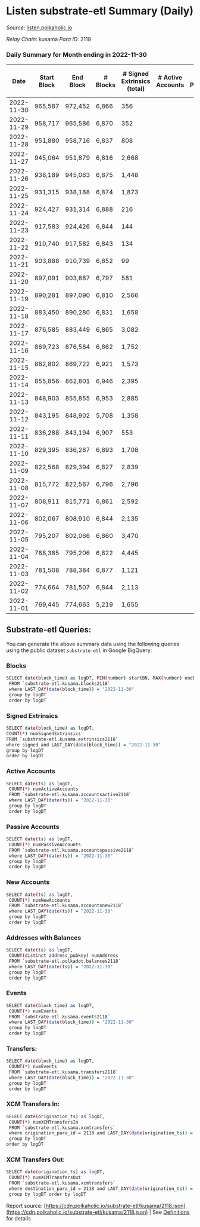 # Listen substrate-etl Summary (Daily)

_Source_: [listen.polkaholic.io](https://listen.polkaholic.io)

*Relay Chain*: kusama
*Para ID*: 2118



### Daily Summary for Month ending in 2022-11-30


| Date | Start Block | End Block | # Blocks | # Signed Extrinsics (total) | # Active Accounts | # Passive | # New | # Addresses with Balances | # Events | # Transfers | # XCM Transfers In | # XCM Transfers Out | Issues | 
| ---- | ----------- | --------- | -------- | --------------------------- | ----------------- | --------- | ----- | ------------------------- | -------- | ----------- | ------------------ | ------------------- | ------ |
| 2022-11-30 | 965,587 | 972,452 | 6,866 | 356 |  |  |  | 2,005 | 15,532 | 308  |   |   |  |
| 2022-11-29 | 958,717 | 965,586 | 6,870 | 352 |  |  |  | 1,994 | 15,573 | 256  |   |   |  |
| 2022-11-28 | 951,880 | 958,716 | 6,837 | 808 |  |  |  | 1,976 | 16,723 | 170  |   |   |  |
| 2022-11-27 | 945,064 | 951,879 | 6,816 | 2,668 |  |  |  | 1,971 | 22,444 | 232  |   |   |  |
| 2022-11-26 | 938,189 | 945,063 | 6,875 | 1,448 |  |  |  |  | 18,299 | 78  |   |   |  |
| 2022-11-25 | 931,315 | 938,188 | 6,874 | 1,873 |  |  |  | 1,948 | 20,132 | 196  |   |   |  |
| 2022-11-24 | 924,427 | 931,314 | 6,888 | 216 |  |  |  | 1,948 | 14,917 | 130  |   |   |  |
| 2022-11-23 | 917,583 | 924,426 | 6,844 | 144 |  |  |  |  | 14,478 | 80  |   |   |  |
| 2022-11-22 | 910,740 | 917,582 | 6,843 | 134 |  |  |  |  | 14,430 | 88  |   |   |  |
| 2022-11-21 | 903,888 | 910,739 | 6,852 | 99 |  |  |  |  | 14,288 | 10  |   |   |  |
| 2022-11-20 | 897,091 | 903,887 | 6,797 | 581 |  |  |  |  | 15,842 | 5  |   |   |  |
| 2022-11-19 | 890,281 | 897,090 | 6,810 | 2,566 |  |  |  |  | 21,784 | 8  |   |   |  |
| 2022-11-18 | 883,450 | 890,280 | 6,831 | 1,658 |  |  |  | 1,938 | 18,873 | 3  |   |   |  |
| 2022-11-17 | 876,585 | 883,449 | 6,865 | 3,082 |  |  |  |  | 23,748 | 123  |   |   |  |
| 2022-11-16 | 869,723 | 876,584 | 6,862 | 1,752 |  |  |  | 1,927 | 19,715 | 38  |   |   |  |
| 2022-11-15 | 862,802 | 869,722 | 6,921 | 1,573 |  |  |  | 1,921 | 20,191 | 115  |   |   |  |
| 2022-11-14 | 855,856 | 862,801 | 6,946 | 2,395 |  |  |  |  | 22,692 | 280  |   |   |  |
| 2022-11-13 | 848,903 | 855,855 | 6,953 | 2,885 |  |  |  |  | 24,528 | 354  |   |   |  |
| 2022-11-12 | 843,195 | 848,902 | 5,708 | 1,358 |  |  |  |  | 17,022 | 242  |   |   |  |
| 2022-11-11 | 836,288 | 843,194 | 6,907 | 553 |  |  |  |  | 16,959 | 296  |   |   |  |
| 2022-11-10 | 829,395 | 836,287 | 6,893 | 1,708 |  |  |  |  | 21,000 | 365  |   |   |  |
| 2022-11-09 | 822,568 | 829,394 | 6,827 | 2,839 |  |  |  |  | 25,066 | 405  |   |   |  |
| 2022-11-08 | 815,772 | 822,567 | 6,796 | 2,796 |  |  |  |  | 24,238 | 475  |   |   |  |
| 2022-11-07 | 808,911 | 815,771 | 6,861 | 2,592 |  |  |  |  | 22,430 | 589  |   |   |  |
| 2022-11-06 | 802,067 | 808,910 | 6,844 | 2,135 |  |  |  |  | 20,296 | 586  |   |   |  |
| 2022-11-05 | 795,207 | 802,066 | 6,860 | 3,470 |  |  |  | 1,470 | 22,694 | 438  |   |   |  |
| 2022-11-04 | 788,385 | 795,206 | 6,822 | 4,445 |  |  |  |  | 28,249 | 581  |   |   |  |
| 2022-11-03 | 781,508 | 788,384 | 6,877 | 1,121 |  |  |  | 831 | 19,621 | 175  |   |   |  |
| 2022-11-02 | 774,664 | 781,507 | 6,844 | 2,113 |  |  |  | 375 | 18,691 | 104  |   |   |  |
| 2022-11-01 | 769,445 | 774,663 | 5,219 | 1,655 |  |  |  | 313 | 14,777 | 68  |   |   |  |

## Substrate-etl Queries:
You can generate the above summary data using the following queries using the public dataset `substrate-etl` in Google BigQuery:

### Blocks
```bash
SELECT date(block_time) as logDT, MIN(number) startBN, MAX(number) endBN, COUNT(*) numBlocks 
 FROM `substrate-etl.kusama.blocks2118`  
 where LAST_DAY(date(block_time)) = "2022-11-30" 
 group by logDT 
 order by logDT
```

### Signed Extrinsics
```bash
SELECT date(block_time) as logDT, 
COUNT(*) numSignedExtrinsics 
FROM `substrate-etl.kusama.extrinsics2118`  
where signed and LAST_DAY(date(block_time)) = "2022-11-30" 
group by logDT 
order by logDT
```

### Active Accounts
```bash
SELECT date(ts) as logDT, 
 COUNT(*) numActiveAccounts 
 FROM `substrate-etl.kusama.accountsactive2118` 
 where LAST_DAY(date(ts)) = "2022-11-30" 
 group by logDT 
 order by logDT
```

### Passive Accounts
```bash
SELECT date(ts) as logDT, 
 COUNT(*) numPassiveAccounts 
 FROM `substrate-etl.kusama.accountspassive2118` 
 where LAST_DAY(date(ts)) = "2022-11-30" 
 group by logDT 
 order by logDT
```

### New Accounts
```bash
SELECT date(ts) as logDT, 
 COUNT(*) numNewAccounts 
 FROM `substrate-etl.kusama.accountsnew2118` 
 where LAST_DAY(date(ts)) = "2022-11-30" 
 group by logDT
 order by logDT
```

### Addresses with Balances
```bash
SELECT date(ts) as logDT,
 COUNT(distinct address_pubkey) numAddress 
 FROM `substrate-etl.polkadot.balances2118` 
 where LAST_DAY(date(ts)) = "2022-11-30" 
 group by logDT 
 order by logDT
```

### Events
```bash
SELECT date(block_time) as logDT, 
 COUNT(*) numEvents 
 FROM `substrate-etl.kusama.events2118` 
 where LAST_DAY(date(block_time)) = "2022-11-30" 
 group by logDT 
 order by logDT
```

### Transfers:
```bash
SELECT date(block_time) as logDT, 
 COUNT(*) numEvents 
 FROM `substrate-etl.kusama.transfers2118` 
 where LAST_DAY(date(block_time)) = "2022-11-30" 
 group by logDT 
 order by logDT
```

### XCM Transfers In:
```bash
SELECT date(origination_ts) as logDT, 
 COUNT(*) numXCMTransfersIn 
 FROM `substrate-etl.kusama.xcmtransfers` 
 where origination_para_id = 2118 and LAST_DAY(date(origination_ts)) = "2022-11-30" 
 group by logDT 
order by logDT
```

### XCM Transfers Out:
```bash
SELECT date(origination_ts) as logDT, 
 COUNT(*) numXCMTransfersOut 
 FROM `substrate-etl.kusama.xcmtransfers` 
 where destination_para_id = 2118 and LAST_DAY(date(origination_ts)) = "2022-11-30" 
 group by logDT order by logDT
```


Report source: [https://cdn.polkaholic.io/substrate-etl/kusama/2118.json](https://cdn.polkaholic.io/substrate-etl/kusama/2118.json) | See [Definitions](/DEFINITIONS.md) for details
